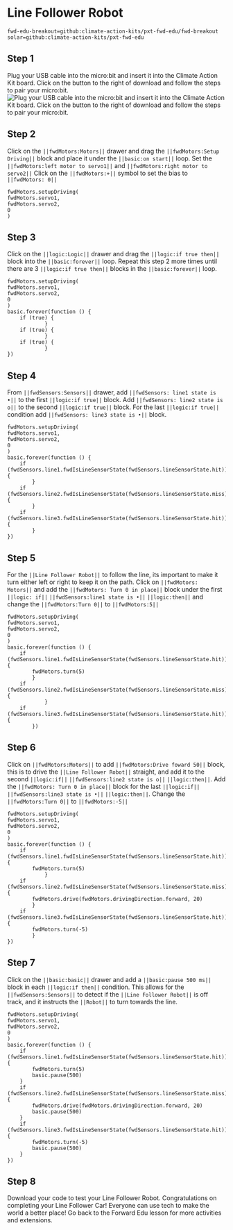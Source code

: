 # Line Follower Robot
```package
fwd-edu-breakout=github:climate-action-kits/pxt-fwd-edu/fwd-breakout
solar=github:climate-action-kits/pxt-fwd-edu
```
## Step 1 
Plug your USB cable into the micro:bit and insert it into the 
Climate Action Kit board. Click on the button to the right of 
download and follow the steps to pair your micro:bit.
![Plug your USB cable into the micro:bit and insert it into the 
Climate Action Kit board. Click on the button to the right of 
download and follow the steps to pair your micro:bit.](https://raw.githubusercontent.com/mbakhtar/iste-electric-vehicle-v1/master/Breakout%20Board%20(transparent).png)

## Step 2 
Click on the ``||fwdMotors:Motors||`` drawer and drag the
``||fwdMotors:Setup Driving||`` block and place it under the
``||basic:on start||`` loop. Set the ``||fwdMotors:left motor to servo1||``
 and ``||fwdMotors:right motor to servo2||``
Click on the ``||fwdMotors:+||`` symbol to set the bias to ``||fwdMotors: 0||``
```blocks
fwdMotors.setupDriving(
fwdMotors.servo1,
fwdMotors.servo2,
0
)
```
## Step 3 
Click on the ``||logic:Logic||`` drawer and drag the ``||logic:if true then||`` block into the ``||basic:forever||`` loop.
Repeat this step 2 more times until there are 3 ``||logic:if true then||`` blocks in the ``||basic:forever||`` loop.
```blocks
fwdMotors.setupDriving(
fwdMotors.servo1,
fwdMotors.servo2,
0
)
basic.forever(function () {
    if (true) {
            }
    if (true) {
            }
    if (true) {
            }
})
```
## Step 4 
From ``||fwdSensors:Sensors||`` drawer, add ``||fwdSensors: line1 state is •||`` to the first ``||logic:if true||`` block.
Add ``||fwdSensors: line2 state is o||`` to the second ``||logic:if true||`` block.
For the last ``||logic:if true||`` condition add ``||fwdSensors: line3 state is •||`` block.
```blocks
fwdMotors.setupDriving(
fwdMotors.servo1,
fwdMotors.servo2,
0
)
basic.forever(function () {
    if (fwdSensors.line1.fwdIsLineSensorState(fwdSensors.lineSensorState.hit)) {
        }
    if (fwdSensors.line2.fwdIsLineSensorState(fwdSensors.lineSensorState.miss)) {
        }
    if (fwdSensors.line3.fwdIsLineSensorState(fwdSensors.lineSensorState.hit)) {
        }
})
```
## Step 5 
For the ``||Line Follower Robot||`` to follow the line, its important
to make it turn either left or right to keep it on the path. Click on ``||fwdMotors: Motors||`` and
add the ``||fwdMotors: Turn 0 in place||`` block under the first ``||logic: if||`` 
``||fwdSensors:line1 state is •||`` ``||logic:then||`` and change the ``||fwdMotors:Turn 0||``
to ``||fwdMotors:5||``
```blocks
fwdMotors.setupDriving(
fwdMotors.servo1,
fwdMotors.servo2,
0
)
basic.forever(function () {
    if (fwdSensors.line1.fwdIsLineSensorState(fwdSensors.lineSensorState.hit)) {
        fwdMotors.turn(5)
        }
    if (fwdSensors.line2.fwdIsLineSensorState(fwdSensors.lineSensorState.miss)) {
            }
    if (fwdSensors.line3.fwdIsLineSensorState(fwdSensors.lineSensorState.hit)) {
        })
```
## Step 6 
Click on ``||fwdMotors:Motors||`` to add ``||fwdMotors:Drive foward 50||`` block,
this is to drive the ``||Line Follower Robot||`` straight, and add it to the second
``||logic:if||`` ``||fwdSensors:line2 state is o||`` ``||logic:then||``.
Add the ``||fwdMotors: Turn 0 in place||`` block for the last ``||logic:if||``
``||fwdSensors:line3 state is •||`` ``||logic:then||``. Change the ``||fwdMotors:Turn 0||``
to ``||fwdMotors:-5||``
```blocks
fwdMotors.setupDriving(
fwdMotors.servo1,
fwdMotors.servo2,
0
)
basic.forever(function () {
    if (fwdSensors.line1.fwdIsLineSensorState(fwdSensors.lineSensorState.hit)) {
        fwdMotors.turn(5)
            }
    if (fwdSensors.line2.fwdIsLineSensorState(fwdSensors.lineSensorState.miss)) {
        fwdMotors.drive(fwdMotors.drivingDirection.forward, 20)
        }
    if (fwdSensors.line3.fwdIsLineSensorState(fwdSensors.lineSensorState.hit)) {
        fwdMotors.turn(-5)
        }
})
```
## Step 7 
Click on the ``||basic:basic||`` drawer and add a ``||basic:pause 500 ms||`` block in 
each ``||logic:if then||`` condition. This allows for the ``||fwdSensors:Sensors||`` 
to detect if the ``||Line Follower Robot||`` is off track, and it instructs the ``||Robot||``
to turn towards the line.
```blocks
fwdMotors.setupDriving(
fwdMotors.servo1,
fwdMotors.servo2,
0
)
basic.forever(function () {
    if (fwdSensors.line1.fwdIsLineSensorState(fwdSensors.lineSensorState.hit)) {
        fwdMotors.turn(5)
        basic.pause(500)
    }
    if (fwdSensors.line2.fwdIsLineSensorState(fwdSensors.lineSensorState.miss)) {
        fwdMotors.drive(fwdMotors.drivingDirection.forward, 20)
        basic.pause(500)
    }
    if (fwdSensors.line3.fwdIsLineSensorState(fwdSensors.lineSensorState.hit)) {
        fwdMotors.turn(-5)
        basic.pause(500)
    }
})
```
## Step 8 
Download your code to test your Line Follower Robot.
Congratulations on completing your Line Follower Car!
Everyone can use tech to make the world a better place! Go back to the Forward Edu lesson for more activities and extensions.
